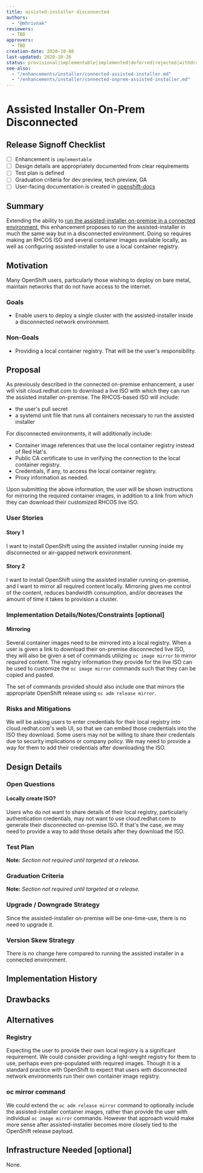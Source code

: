 ```yaml
---
title: assisted-installer-disconnected
authors:
  - "@mhrivnak"
reviewers:
  - TBD
approvers:
  - TBD
creation-date: 2020-10-08
last-updated: 2020-10-26
status: provisional|implementable|implemented|deferred|rejected|withdrawn|replaced
see-also:
  - "/enhancements/installer/connected-assisted-installer.md"  
  - "/enhancements/installer/connected-onprem-assisted-installer.md"  
---
```


# Assisted Installer On-Prem Disconnected

## Release Signoff Checklist

- [ ] Enhancement is `implementable`
- [ ] Design details are appropriately documented from clear requirements
- [ ] Test plan is defined
- [ ] Graduation criteria for dev preview, tech preview, GA
- [ ] User-facing documentation is created in [openshift-docs](https://github.com/openshift/openshift-docs/)

## Summary

Extending the ability to [run the assisted-installer on-premise in a connected
environment](connected-onprem-assisted-installer.md), this enhancement proposes
to run the assisted-installer in much the same way but in a disconnected
environment. Doing so requires making an RHCOS ISO and several container images
available locally, as well as configuring assisted-installer to use a local
container registry.

## Motivation

Many OpenShift users, particularly those wishing to deploy on bare metal,
maintain networks that do not have access to the internet.

### Goals

* Enable users to deploy a single cluster with the assisted-installer inside a
  disconnected network environment.

### Non-Goals

* Providing a local container registry. That will be the user's responsibility.

## Proposal

As previously described in the connected on-premise enhancement, a user will
visit cloud.redhat.com to download a live ISO with which they can run the
assisted installer on-premise. The RHCOS-based ISO will include:

* the user's pull secret
* a systemd unit file that runs all containers necessary to run the assisted installer

For disconnected environments, it will additionally include:

* Container image references that use the local container registry instead of Red Hat's.
* Public CA certificate to use in verifying the connection to the local container registry.
* Credentials, if any, to access the local container registry.
* Proxy information as needed.

Upon submitting the above information, the user will be shown instructions for
mirroring the required container images, in addition to a link from which they
can download their customized RHCOS live ISO.

### User Stories

#### Story 1

I want to install OpenShift using the assisted installer running inside my
disconnected or air-gapped network environment.

#### Story 2

I want to install OpenShift using the assisted installer running on-premise,
and I want to mirror all required content locally. Mirroring gives me control
of the content, reduces bandwidth consumption, and/or decreases the amount of
time it takes to provision a cluster.

### Implementation Details/Notes/Constraints [optional]

#### Mirroring

Several container images need to be mirrored into a local registry. When a user
is given a link to download their on-premise disconnected live ISO, they will
also be given a set of commands utilizing `oc image mirror` to mirror required
content. The registry information they provide for the live ISO can be used to
customize the `oc image mirror` commands such that they can be copied and
pasted.

The set of commands provided should also include one that mirrors the
appropriate OpenShift release using `oc adm release mirror`.

### Risks and Mitigations

We will be asking users to enter credentials for their local registry into
cloud.redhat.com's web UI, so that we can embed those credentials into the ISO
they download. Some users may not be willing to share their credentals due to
security implications or company policy. We may need to provide a way for them
to add their credentials after downloading the ISO.

## Design Details

### Open Questions

#### Locally create ISO?

Users who do not want to share details of their local registry, particularly
authentication credentials, may not want to use cloud.redhat.com to generate
their disconnected on-premise ISO. If that's the case, we may need to provide
a way to add those details after they download the ISO.

### Test Plan

**Note:** *Section not required until targeted at a release.*


### Graduation Criteria

**Note:** *Section not required until targeted at a release.*


### Upgrade / Downgrade Strategy

Since the assisted-installer on-premise will be one-time-use, there is no need
to upgrade it.

### Version Skew Strategy

There is no change here compared to running the assisted installer in a
connected environment.

## Implementation History


## Drawbacks


## Alternatives

### Registry

Expecting the user to provide their own local registry is a significant
requirement. We could consider providing a light-weight registry for them to
use, perhaps even pre-populated with required images. Though it is a standard
practice with OpenShift to expect that users with disconnected network
environments run their own container image registry.

### oc mirror command

We could extend the `oc adm release mirror` command to optionally include the
assisted-installer container images, rather than provide the user with
individual `oc image mirror` commands. However that approach would make more
sense after assisted-installer becomes more closely tied to the OpenShift
release payload.

## Infrastructure Needed [optional]

None.
